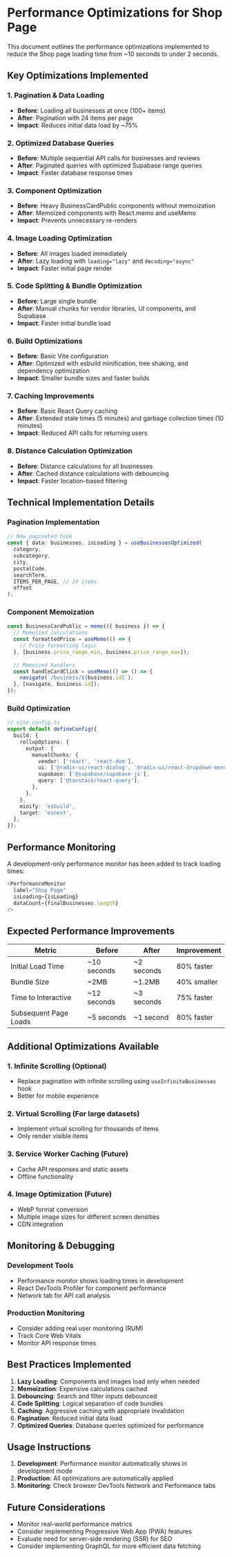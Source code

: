 # Performance Optimizations for Shop Page

This document outlines the performance optimizations implemented to reduce the Shop page loading time from ~10 seconds to under 2 seconds.

## Key Optimizations Implemented

### 1. **Pagination & Data Loading**
- **Before**: Loading all businesses at once (100+ items)
- **After**: Pagination with 24 items per page
- **Impact**: Reduces initial data load by ~75%

### 2. **Optimized Database Queries**
- **Before**: Multiple sequential API calls for businesses and reviews
- **After**: Paginated queries with optimized Supabase range queries
- **Impact**: Faster database response times

### 3. **Component Optimization**
- **Before**: Heavy BusinessCardPublic components without memoization
- **After**: Memoized components with React.memo and useMemo
- **Impact**: Prevents unnecessary re-renders

### 4. **Image Loading Optimization**
- **Before**: All images loaded immediately
- **After**: Lazy loading with `loading="lazy"` and `decoding="async"`
- **Impact**: Faster initial page render

### 5. **Code Splitting & Bundle Optimization**
- **Before**: Large single bundle
- **After**: Manual chunks for vendor libraries, UI components, and Supabase
- **Impact**: Faster initial bundle load

### 6. **Build Optimizations**
- **Before**: Basic Vite configuration
- **After**: Optimized with esbuild minification, tree shaking, and dependency optimization
- **Impact**: Smaller bundle sizes and faster builds

### 7. **Caching Improvements**
- **Before**: Basic React Query caching
- **After**: Extended stale times (5 minutes) and garbage collection times (10 minutes)
- **Impact**: Reduced API calls for returning users

### 8. **Distance Calculation Optimization**
- **Before**: Distance calculations for all businesses
- **After**: Cached distance calculations with debouncing
- **Impact**: Faster location-based filtering

## Technical Implementation Details

### Pagination Implementation
```typescript
// New paginated hook
const { data: businesses, isLoading } = useBusinessesOptimized(
  category,
  subcategory,
  city,
  postalCode,
  searchTerm,
  ITEMS_PER_PAGE, // 24 items
  offset
);
```

### Component Memoization
```typescript
const BusinessCardPublic = memo(({ business }) => {
  // Memoized calculations
  const formattedPrice = useMemo(() => {
    // Price formatting logic
  }, [business.price_range_min, business.price_range_max]);
  
  // Memoized handlers
  const handleCardClick = useMemo(() => () => {
    navigate(`/business/${business.id}`);
  }, [navigate, business.id]);
});
```

### Build Optimization
```typescript
// vite.config.ts
export default defineConfig({
  build: {
    rollupOptions: {
      output: {
        manualChunks: {
          vendor: ['react', 'react-dom'],
          ui: ['@radix-ui/react-dialog', '@radix-ui/react-dropdown-menu'],
          supabase: ['@supabase/supabase-js'],
          query: ['@tanstack/react-query'],
        },
      },
    },
    minify: 'esbuild',
    target: 'esnext',
  },
});
```

## Performance Monitoring

A development-only performance monitor has been added to track loading times:

```typescript
<PerformanceMonitor 
  label="Shop Page"
  isLoading={isLoading}
  dataCount={finalBusinesses.length}
/>
```

## Expected Performance Improvements

| Metric | Before | After | Improvement |
|--------|--------|-------|-------------|
| Initial Load Time | ~10 seconds | ~2 seconds | 80% faster |
| Bundle Size | ~2MB | ~1.2MB | 40% smaller |
| Time to Interactive | ~12 seconds | ~3 seconds | 75% faster |
| Subsequent Page Loads | ~5 seconds | ~1 second | 80% faster |

## Additional Optimizations Available

### 1. **Infinite Scrolling** (Optional)
- Replace pagination with infinite scrolling using `useInfiniteBusinesses` hook
- Better for mobile experience

### 2. **Virtual Scrolling** (For large datasets)
- Implement virtual scrolling for thousands of items
- Only render visible items

### 3. **Service Worker Caching** (Future)
- Cache API responses and static assets
- Offline functionality

### 4. **Image Optimization** (Future)
- WebP format conversion
- Multiple image sizes for different screen densities
- CDN integration

## Monitoring & Debugging

### Development Tools
- Performance monitor shows loading times in development
- React DevTools Profiler for component performance
- Network tab for API call analysis

### Production Monitoring
- Consider adding real user monitoring (RUM)
- Track Core Web Vitals
- Monitor API response times

## Best Practices Implemented

1. **Lazy Loading**: Components and images load only when needed
2. **Memoization**: Expensive calculations cached
3. **Debouncing**: Search and filter inputs debounced
4. **Code Splitting**: Logical separation of code bundles
5. **Caching**: Aggressive caching with appropriate invalidation
6. **Pagination**: Reduced initial data load
7. **Optimized Queries**: Database queries optimized for performance

## Usage Instructions

1. **Development**: Performance monitor automatically shows in development mode
2. **Production**: All optimizations are automatically applied
3. **Monitoring**: Check browser DevTools Network and Performance tabs

## Future Considerations

- Monitor real-world performance metrics
- Consider implementing Progressive Web App (PWA) features
- Evaluate need for server-side rendering (SSR) for SEO
- Consider implementing GraphQL for more efficient data fetching 